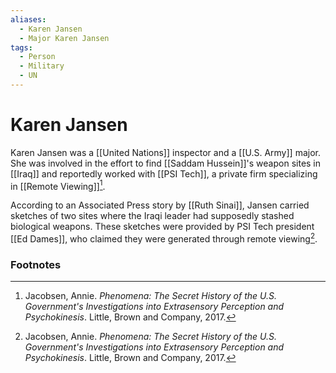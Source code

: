 ```yaml
---
aliases:
  - Karen Jansen
  - Major Karen Jansen
tags:
  - Person
  - Military
  - UN
---
```

# Karen Jansen

Karen Jansen was a [[United Nations]] inspector and a [[U.S. Army]] major. She was involved in the effort to find [[Saddam Hussein]]'s weapon sites in [[Iraq]] and reportedly worked with [[PSI Tech]], a private firm specializing in [[Remote Viewing]][^1].

According to an Associated Press story by [[Ruth Sinai]], Jansen carried sketches of two sites where the Iraqi leader had supposedly stashed biological weapons. These sketches were provided by PSI Tech president [[Ed Dames]], who claimed they were generated through remote viewing[^1].

### Footnotes
[^1]: Jacobsen, Annie. *Phenomena: The Secret History of the U.S. Government's Investigations into Extrasensory Perception and Psychokinesis*. Little, Brown and Company, 2017.

